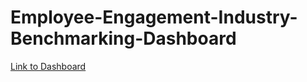 # Employee-Engagement-Industry-Benchmarking-Dashboard

[Link to Dashboard](https://public.tableau.com/app/profile/ian.dawud/viz/EmployeeeEngagementIndustryBenchmarking/Summary)

